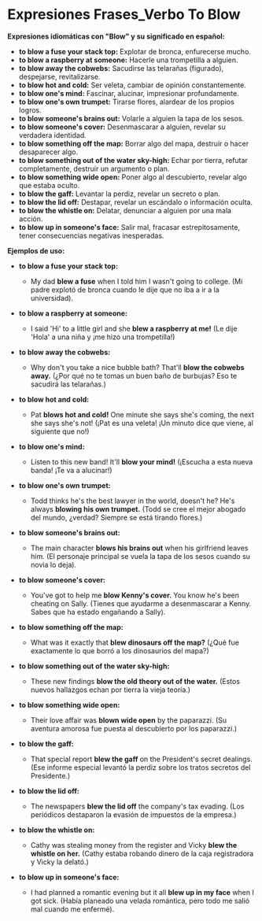 # Expresiones Frases_Verbo To Blow


**Expresiones idiomáticas con "Blow" y su significado en español:**

*   **to blow a fuse   your stack   top:** Explotar de bronca, enfurecerse mucho.
*   **to blow a raspberry at someone:** Hacerle una trompetilla a alguien.
*   **to blow away the cobwebs:** Sacudirse las telarañas (figurado), despejarse, revitalizarse.
*   **to blow hot and cold:** Ser veleta, cambiar de opinión constantemente.
*   **to blow one's mind:** Fascinar, alucinar, impresionar profundamente.
*   **to blow one's own trumpet:** Tirarse flores, alardear de los propios logros.
*   **to blow someone's brains out:** Volarle a alguien la tapa de los sesos.
*   **to blow someone's cover:** Desenmascarar a alguien, revelar su verdadera identidad.
*   **to blow something off the map:** Borrar algo del mapa, destruir o hacer desaparecer algo.
*   **to blow something out of the water   sky-high:** Echar por tierra, refutar completamente, destruir un argumento o plan.
*   **to blow something wide open:** Poner algo al descubierto, revelar algo que estaba oculto.
*   **to blow the gaff:** Levantar la perdiz, revelar un secreto o plan.
*   **to blow the lid off:** Destapar, revelar un escándalo o información oculta.
*   **to blow the whistle on:** Delatar, denunciar a alguien por una mala acción.
*   **to blow up in someone's face:** Salir mal, fracasar estrepitosamente, tener consecuencias negativas inesperadas.

**Ejemplos de uso:**

*   **to blow a fuse   your stack   top:**
    *   My dad **blew a fuse** when I told him I wasn't going to college. (Mi padre explotó de bronca cuando le dije que no iba a ir a la universidad).

*   **to blow a raspberry at someone:**
    *   I said 'Hi' to a little girl and she **blew a raspberry at me!** (Le dije 'Hola' a una niña y ¡me hizo una trompetilla!)

*   **to blow away the cobwebs:**
    *   Why don't you take a nice bubble bath? That'll **blow the cobwebs away.** (¿Por qué no te tomas un buen baño de burbujas? Eso te sacudirá las telarañas.)

*   **to blow hot and cold:**
    *   Pat **blows hot and cold!** One minute she says she's coming, the next she says she's not! (¡Pat es una veleta! ¡Un minuto dice que viene, al siguiente que no!)

*   **to blow one's mind:**
    *   Listen to this new band! It'll **blow your mind!** (¡Escucha a esta nueva banda! ¡Te va a alucinar!)

*   **to blow one's own trumpet:**
    *   Todd thinks he's the best lawyer in the world, doesn't he? He's always **blowing his own trumpet.** (Todd se cree el mejor abogado del mundo, ¿verdad? Siempre se está tirando flores.)

*   **to blow someone's brains out:**
    *   The main character **blows his brains out** when his girlfriend leaves him. (El personaje principal se vuela la tapa de los sesos cuando su novia lo deja).

*   **to blow someone's cover:**
    *   You've got to help me **blow Kenny's cover.** You know he's been cheating on Sally. (Tienes que ayudarme a desenmascarar a Kenny. Sabes que ha estado engañando a Sally).

*   **to blow something off the map:**
    *   What was it exactly that **blew dinosaurs off the map?** (¿Qué fue exactamente lo que borró a los dinosaurios del mapa?)

*   **to blow something out of the water   sky-high:**
    *   These new findings **blow the old theory out of the water.** (Estos nuevos hallazgos echan por tierra la vieja teoría.)

*   **to blow something wide open:**
    *   Their love affair was **blown wide open** by the paparazzi. (Su aventura amorosa fue puesta al descubierto por los paparazzi.)

*   **to blow the gaff:**
    *   That special report **blew the gaff** on the President's secret dealings. (Ese informe especial levantó la perdiz sobre los tratos secretos del Presidente.)

*   **to blow the lid off:**
    *   The newspapers **blew the lid off** the company's tax evading. (Los periódicos destaparon la evasión de impuestos de la empresa.)

*   **to blow the whistle on:**
    *   Cathy was stealing money from the register and Vicky **blew the whistle on her.** (Cathy estaba robando dinero de la caja registradora y Vicky la delató.)

*   **to blow up in someone's face:**
    *   I had planned a romantic evening but it all **blew up in my face** when I got sick. (Había planeado una velada romántica, pero todo me salió mal cuando me enfermé).

